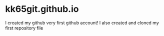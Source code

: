 # kk65git.github.io
I created my github very first github account!
I also created and cloned my first repository file
